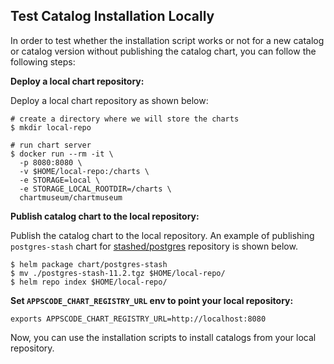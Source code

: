 ## Test Catalog Installation Locally

In order to test whether the installation script works or not for a new catalog or catalog version without publishing the catalog chart, you can follow the following steps:

**Deploy a local chart repository:**

Deploy a local chart repository as shown below:

```console
# create a directory where we will store the charts
$ mkdir local-repo

# run chart server
$ docker run --rm -it \
  -p 8080:8080 \
  -v $HOME/local-repo:/charts \
  -e STORAGE=local \
  -e STORAGE_LOCAL_ROOTDIR=/charts \
  chartmuseum/chartmuseum
```

**Publish catalog chart to the local repository:**

Publish the catalog chart to the local repository. An example of publishing `postgres-stash` chart for [stashed/postgres](https://github.com/stashed/postgres) repository is shown below.

```console
$ helm package chart/postgres-stash
$ mv ./postgres-stash-11.2.tgz $HOME/local-repo/
$ helm repo index $HOME/local-repo/
```

**Set `APPSCODE_CHART_REGISTRY_URL` env to point your local repository:**

```console
exports APPSCODE_CHART_REGISTRY_URL=http://localhost:8080
```

Now, you can use the installation scripts to install catalogs from your local repository.
